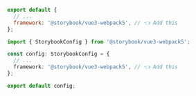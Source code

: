 ```js filename=".storybook/main.js" renderer="vue" language="js"
export default {
  // ...
  framework: '@storybook/vue3-webpack5', // 👈 Add this
};
```

```ts filename=".storybook/main.ts" renderer="vue" language="ts"
import { StorybookConfig } from '@storybook/vue3-webpack5';

const config: StorybookConfig = {
  // ...
  framework: '@storybook/vue3-webpack5', // 👈 Add this
};

export default config;
```

